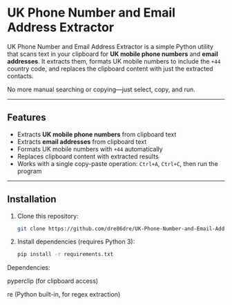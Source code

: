 # UK Phone Number and Email Address Extractor

UK Phone Number and Email Address Extractor is a simple Python utility that scans text in your clipboard for **UK mobile phone numbers** and **email addresses**. It extracts them, formats UK mobile numbers to include the `+44` country code, and replaces the clipboard content with just the extracted contacts.  

No more manual searching or copying—just select, copy, and run.  

---

## Features

- Extracts **UK mobile phone numbers** from clipboard text  
- Extracts **email addresses** from clipboard text  
- Formats UK mobile numbers with `+44` automatically  
- Replaces clipboard content with extracted results  
- Works with a single copy-paste operation: `Ctrl+A`, `Ctrl+C`, then run the program  

---

## Installation

1. Clone this repository:  
   ```bash
   git clone https://github.com/dre86dre/UK-Phone-Number-and-Email-Address-Extractor.git

2. Install dependencies (requires Python 3):
   ```bash
   pip install -r requirements.txt

Dependencies:

pyperclip (for clipboard access)

re (Python built-in, for regex extraction)
